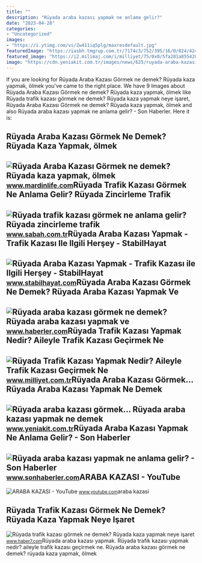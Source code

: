 ```yaml
---
title: ""
description: "Rüyada araba kazası yapmak ne anlama gelir?"
date: "2023-04-28"
categories:
- "Uncategorized"
images:
- "https://i.ytimg.com/vi/Zw411iq5plg/maxresdefault.jpg"
featuredImage: "https://iasbh.tmgrup.com.tr/7174c3/752/395/16/0/824/424?u=https://isbh.tmgrup.com.tr/sbh/2021/09/13/ruyada-trafik-kazasi-gormek-ne-anlama-gelir-ruyada-trafik-kazasi-yapmak-ne-demek-1631518508475.jpg"
featured_image: "https://i2.milimaj.com/i/milliyet/75/0x0/5fa281a85542821e18c01e20.jpg"
image: "https://cdn.yeniakit.com.tr/images/news/625/ruyada-araba-kazasi-gormek-ruyada-araba-kazasi-yapmak-ne-demek-h1612780639-370459.jpg"
---
```


If you are looking for Rüyada Araba Kazası Görmek ne demek? Rüyada kaza yapmak, ölmek you've came to the right place. We have 9 Images about Rüyada Araba Kazası Görmek ne demek? Rüyada kaza yapmak, ölmek like Rüyada trafik kazası görmek ne demek? Rüyada kaza yapmak neye işaret, Rüyada Araba Kazası Görmek ne demek? Rüyada kaza yapmak, ölmek and also Rüyada araba kazası yapmak ne anlama gelir? - Son Haberler. Here it is:

Rüyada Araba Kazası Görmek Ne Demek? Rüyada Kaza Yapmak, ölmek
--------------------------------------------------------------

 ![Rüyada Araba Kazası Görmek ne demek? Rüyada kaza yapmak, ölmek](https://www.mardinlife.com/uploads/2021/07/ruyada-araba-kazasi-gormek-ne-demek-ruyada-kaza-yapmak-kazada-olmek-kazadan-kurtulmak-ne-anlama-gelir-68556.png?234234.234234) <small>www.mardinlife.com</small>Rüyada Trafik Kazası Görmek Ne Anlama Gelir? Rüyada Zincirleme Trafik
---------------------------------------------------------------------

 ![Rüyada trafik kazası görmek ne anlama gelir? Rüyada zincirleme trafik](https://iasbh.tmgrup.com.tr/7174c3/752/395/16/0/824/424?u=https://isbh.tmgrup.com.tr/sbh/2021/09/13/ruyada-trafik-kazasi-gormek-ne-anlama-gelir-ruyada-trafik-kazasi-yapmak-ne-demek-1631518508475.jpg) <small>www.sabah.com.tr</small>Rüyada Araba Kazası Yapmak - Trafik Kazası Ile Ilgili Herşey - StabilHayat
--------------------------------------------------------------------------

 ![Rüyada Araba Kazası Yapmak - Trafik Kazası ile Ilgili Herşey - StabilHayat](https://www.stabilhayat.com/wp-content/uploads/2020/03/rüyada-araba-kazası-yapmak.jpg) <small>www.stabilhayat.com</small>Rüyada Araba Kazası Görmek Ne Demek? Rüyada Araba Kazası Yapmak Ve
------------------------------------------------------------------

 ![Rüyada araba kazası görmek ne demek? Rüyada araba kazası yapmak ve](https://i.hbrcdn.com/haber/2021/06/04/ruyada-kaza-gormek-ne-anlama-gelir-ruyada-14179257_8397_m.jpg) <small>www.haberler.com</small>Rüyada Trafik Kazası Yapmak Nedir? Aileyle Trafik Kazası Geçirmek Ne
--------------------------------------------------------------------

 ![Rüyada Trafik Kazası Yapmak Nedir? Aileyle Trafik Kazası Geçirmek Ne](https://i2.milimaj.com/i/milliyet/75/0x0/5fa281a85542821e18c01e20.jpg) <small>www.milliyet.com.tr</small>Rüyada Araba Kazası Görmek... Rüyada Araba Kazası Yapmak Ne Demek
-----------------------------------------------------------------

 ![Rüyada araba kazası görmek... Rüyada araba kazası yapmak ne demek](https://cdn.yeniakit.com.tr/images/news/625/ruyada-araba-kazasi-gormek-ruyada-araba-kazasi-yapmak-ne-demek-h1612780639-370459.jpg) <small>www.yeniakit.com.tr</small>Rüyada Araba Kazası Yapmak Ne Anlama Gelir? - Son Haberler
----------------------------------------------------------

 ![Rüyada araba kazası yapmak ne anlama gelir? - Son Haberler](https://i.sonhaberler.com/2/1280/720/storage/files/images/2023/03/07/kaza-1-ys9F_cover.jpg) <small>www.sonhaberler.com</small>ARABA KAZASI - YouTube
----------------------

 ![ARABA KAZASI - YouTube](https://i.ytimg.com/vi/Zw411iq5plg/maxresdefault.jpg) <small>www.youtube.com</small>araba kazasi

Rüyada Trafik Kazası Görmek Ne Demek? Rüyada Kaza Yapmak Neye Işaret
--------------------------------------------------------------------

 ![Rüyada trafik kazası görmek ne demek? Rüyada kaza yapmak neye işaret](https://i12.haber7.net/haber/haber7/og_image/2022/24/ruyada_trafik_kazasi_gormek_ne_demek_ruyada_kaza_yapmak_neye_isaret_eder_1655387050_7051.jpg) <small>www.haber7.com</small>Rüyada araba kazası yapmak. Rüyada trafik kazası yapmak nedir? aileyle trafik kazası geçirmek ne. Rüyada araba kazası görmek ne demek? rüyada kaza yapmak, ölmek
